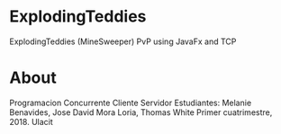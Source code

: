 # ExplodingTeddies
ExplodingTeddies (MineSweeper) PvP using JavaFx and TCP

# About
Programacion Concurrente Cliente Servidor
Estudiantes: 
Melanie Benavides, 
Jose David Mora Loria, 
Thomas White
Primer cuatrimestre, 2018. Ulacit
